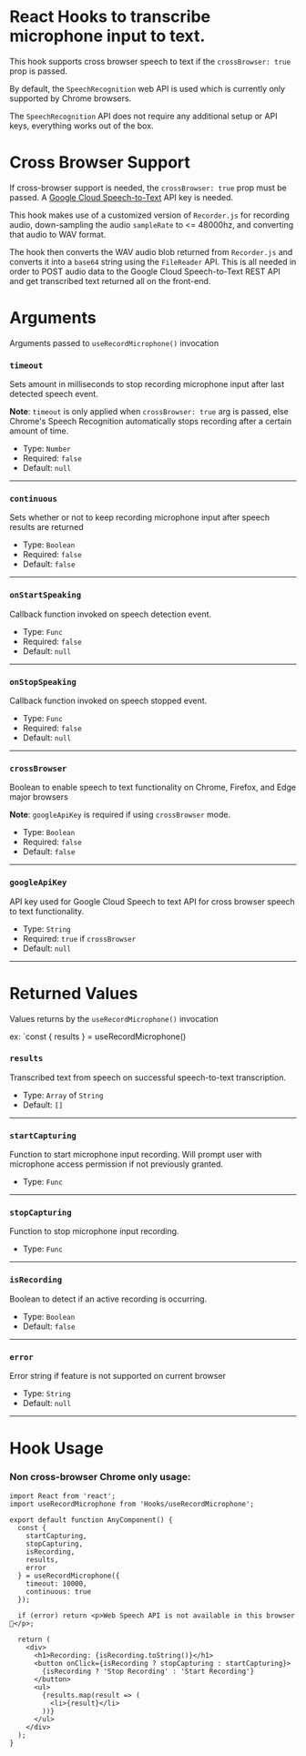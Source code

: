 # React Hooks to transcribe microphone input to text.

This hook supports cross browser speech to text if the `crossBrowser: true` prop is passed.

By default, the `SpeechRecognition` web API is used which is currently only supported by Chrome browsers.

The `SpeechRecognition` API does not require any additional setup or API keys, everything works out of the box.

# Cross Browser Support

If cross-browser support is needed, the `crossBrowser: true` prop must be passed. A [Google Cloud Speech-to-Text](https://cloud.google.com/speech-to-text/) API key is needed.

This hook makes use of a customized version of `Recorder.js` for recording audio, down-sampling the audio `sampleRate` to <= 48000hz, and converting that audio to WAV format.

The hook then converts the WAV audio blob returned from `Recorder.js` and converts it into a `base64` string using the `FileReader` API. This is all needed in order to POST audio data to the Google Cloud Speech-to-Text REST API and get transcribed text returned all on the front-end.

# Arguments

Arguments passed to `useRecordMicrophone()` invocation

### `timeout`

Sets amount in milliseconds to stop recording microphone input after last detected speech event.

**Note**: `timeout` is only applied when `crossBrowser: true` arg is passed, else Chrome's Speech Recognition automatically stops recording after a certain amount of time.

- Type: `Number`
- Required: `false`
- Default: `null`

<hr>

### `continuous`

Sets whether or not to keep recording microphone input after speech results are returned

- Type: `Boolean`
- Required: `false`
- Default: `false`

<hr>

### `onStartSpeaking`

Callback function invoked on speech detection event.

- Type: `Func`
- Required: `false`
- Default: `null`

<hr>

### `onStopSpeaking`

Callback function invoked on speech stopped event.

- Type: `Func`
- Required: `false`
- Default: `null`

<hr>

### `crossBrowser`

Boolean to enable speech to text functionality on Chrome, Firefox, and Edge major browsers

**Note**: `googleApiKey` is required if using `crossBrowser` mode.

- Type: `Boolean`
- Required: `false`
- Default: `false`

<hr>

### `googleApiKey`

API key used for Google Cloud Speech to text API for cross browser speech to text functionality.

- Type: `String`
- Required: `true` if `crossBrowser`
- Default: `null`

<hr>

# Returned Values

Values returns by the `useRecordMicrophone()` invocation

ex: `const { results } = useRecordMicrophone()

### `results`

Transcribed text from speech on successful speech-to-text transcription.

- Type: `Array` of `String`
- Default: `[]`

<hr>

### `startCapturing`

Function to start microphone input recording. Will prompt user with microphone access permission if not previously granted.

- Type: `Func`

<hr>

### `stopCapturing`

Function to stop microphone input recording.

- Type: `Func`

<hr>

### `isRecording`

Boolean to detect if an active recording is occurring.

- Type: `Boolean`
- Default: `false`

<hr>

### `error`

Error string if feature is not supported on current browser

- Type: `String`
- Default: `null`

<hr>

# Hook Usage

### Non cross-browser Chrome only usage:

```JSX
import React from 'react';
import useRecordMicrophone from 'Hooks/useRecordMicrophone';

export default function AnyComponent() {
  const {
    startCapturing,
    stopCapturing,
    isRecording,
    results,
    error
  } = useRecordMicrophone({
    timeout: 10000,
    continuous: true
  });

  if (error) return <p>Web Speech API is not available in this browser 🤷‍</p>;

  return (
    <div>
      <h1>Recording: {isRecording.toString()}</h1>
      <button onClick={isRecording ? stopCapturing : startCapturing}>
        {isRecording ? 'Stop Recording' : 'Start Recording'}
      </button>
      <ul>
        {results.map(result => (
          <li>{result}</li>
        ))}
      </ul>
    </div>
  );
}
```

